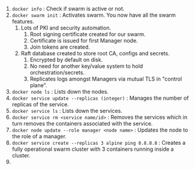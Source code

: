 1. `docker info` : Check if swarm is active or not.
2. `docker swarm init` : Activates swarm. You now have all the swarm features.
   1. Lots of PKI and security automation.
      1. Root signing certificate created for our swarm.
      2. Certificate is issued for first Manager node.
      3. Join tokens are created.
   2. Raft database created to store root CA, configs and secrets.
      1. Encrypted by default on disk.
      2. No need for another key/value system to hold orchestration/secrets.
      3. Replicates logs amongst Managers via mutual TLS in "control plane".
3. `docker node ls` : Lists down the nodes.
4. `docker service update --replicas (integer)` : Manages the number of replicas of the service.
5. `docker service ls` : Lists down the services.
6. `docker service rm <service name/id>` : Removes the services which in turn removes the containers associated with the service.
7. `docker node update --role manager <node name>` : Updates the node to the role of a manager.
8. `docker service create --replicas 3 alpine ping 8.8.8.8` : Creates a fully operational swarm cluster with 3 containers running inside a cluster.
9. 